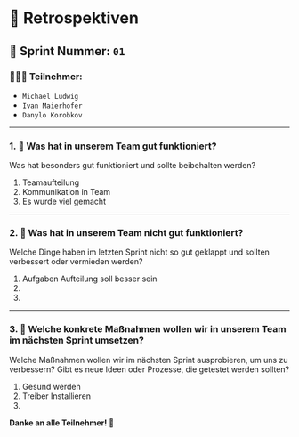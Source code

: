 # 🌟 Retrospektiven

## 💼 Sprint Nummer: `01` 
### 🧑‍🤝‍🧑 Teilnehmer:
- `Michael Ludwig`
- `Ivan Maierhofer`
- `Danylo Korobkov`

---

### 1. 🚀 Was hat in unserem Team gut funktioniert?  
Was hat besonders gut funktioniert und sollte beibehalten werden?

1. Teamaufteilung
2. Kommunikation in Team
3. Es wurde viel gemacht

---

### 2. 🛑 Was hat in unserem Team nicht gut funktioniert?  
Welche Dinge haben im letzten Sprint nicht so gut geklappt und sollten verbessert oder vermieden werden?

1. Aufgaben Aufteilung soll besser sein
2. 
3. 


---

### 3. 🔄 Welche konkrete Maßnahmen  wollen wir in unserem Team im nächsten Sprint umsetzen?  
Welche Maßnahmen wollen wir im nächsten Sprint ausprobieren, um uns zu verbessern? Gibt es neue Ideen oder Prozesse, die getestet werden sollten?

1. Gesund werden
2. Treiber Installieren
3.



**Danke an alle Teilnehmer! 🎉**

